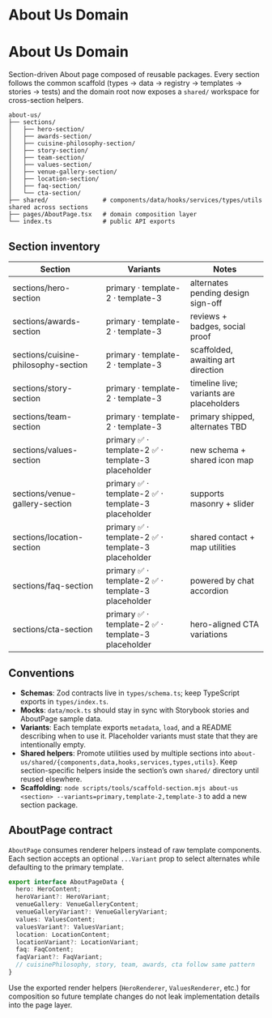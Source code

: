 # About Us Domain
# About Us Domain

Section-driven About page composed of reusable packages. Every section follows the common scaffold (types → data → registry → templates → stories → tests) and the domain root now exposes a `shared/` workspace for cross-section helpers.

```
about-us/
├── sections/
│   ├── hero-section/
│   ├── awards-section/
│   ├── cuisine-philosophy-section/
│   ├── story-section/
│   ├── team-section/
│   ├── values-section/
│   ├── venue-gallery-section/
│   ├── location-section/
│   ├── faq-section/
│   └── cta-section/
├── shared/               # components/data/hooks/services/types/utils shared across sections
├── pages/AboutPage.tsx   # domain composition layer
└── index.ts              # public API exports
```

## Section inventory

| Section | Variants | Notes |
|---------|----------|-------|
| sections/hero-section | primary · template-2 · template-3 | alternates pending design sign-off |
| sections/awards-section | primary · template-2 · template-3 | reviews + badges, social proof |
| sections/cuisine-philosophy-section | primary · template-2 · template-3 | scaffolded, awaiting art direction |
| sections/story-section | primary · template-2 · template-3 | timeline live; variants are placeholders |
| sections/team-section | primary · template-2 · template-3 | primary shipped, alternates TBD |
| sections/values-section | primary ✅ · template-2 ✅ · template-3 placeholder | new schema + shared icon map |
| sections/venue-gallery-section | primary ✅ · template-2 ✅ · template-3 placeholder | supports masonry + slider |
| sections/location-section | primary ✅ · template-2 ✅ · template-3 placeholder | shared contact + map utilities |
| sections/faq-section | primary ✅ · template-2 ✅ · template-3 placeholder | powered by chat accordion |
| sections/cta-section | primary ✅ · template-2 ✅ · template-3 placeholder | hero-aligned CTA variations |

## Conventions

- **Schemas**: Zod contracts live in `types/schema.ts`; keep TypeScript exports in `types/index.ts`.
- **Mocks**: `data/mock.ts` should stay in sync with Storybook stories and AboutPage sample data.
- **Variants**: Each template exports `metadata`, `load`, and a README describing when to use it. Placeholder variants must state that they are intentionally empty.
- **Shared helpers**: Promote utilities used by multiple sections into `about-us/shared/{components,data,hooks,services,types,utils}`. Keep section-specific helpers inside the section’s own `shared/` directory until reused elsewhere.
- **Scaffolding**: `node scripts/tools/scaffold-section.mjs about-us <section> --variants=primary,template-2,template-3` to add a new section package.

## AboutPage contract

`AboutPage` consumes renderer helpers instead of raw template components. Each section accepts an optional `...Variant` prop to select alternates while defaulting to the primary template.

```ts
export interface AboutPageData {
  hero: HeroContent;
  heroVariant?: HeroVariant;
  venueGallery: VenueGalleryContent;
  venueGalleryVariant?: VenueGalleryVariant;
  values: ValuesContent;
  valuesVariant?: ValuesVariant;
  location: LocationContent;
  locationVariant?: LocationVariant;
  faq: FaqContent;
  faqVariant?: FaqVariant;
  // cuisinePhilosophy, story, team, awards, cta follow same pattern
}
```

Use the exported render helpers (`HeroRenderer`, `ValuesRenderer`, etc.) for composition so future template changes do not leak implementation details into the page layer.
